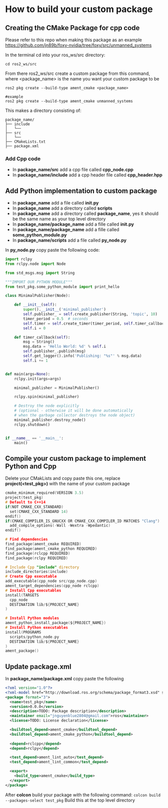 # How to build your custom package 


## Creating the CMake Package for cpp code
Please refer to this repo when making this package as an example 
https://github.com/jn89b/foxy-nvidia/tree/foxy/src/unmanned_systems

In the terminal cd into your ros_ws/src directory:
```
cd ros2_ws/src 
```

From there ros2_ws/src create a custom package from this command, where <package_name> is the name you want your custom package to be

```
ros2 pkg create --build-type ament_cmake <package_name>

#example
ros2 pkg create --build-type ament_cmake unmanned_systems
```

This makes a directory consisting of:
```
package_name/
├── include
│   └── 
├── src
│   └── 
├── CMakeLists.txt
├── package.xml
```

### Add Cpp code 
- In **package_name/src** add a cpp file called **cpp_node.cpp**
- In **package_name/include** add a cpp header file called **cpp_header.hpp**

## Add Python implementation to custom package
- In **package_name** add a file called **__init__.py**
- In **package_name** add a directory called **scripts**
- In **package_name** add a directory called **package_name**, yes it should be the same name as your top level directory 
- In **package_name/package_name** add a fille called **__init__.py**
- In **package_name/package_name** add a fille called **some_python_module.py**
- In **package_name/scripts** add a file called **py_node.py**

In **py_node.py** copy paste the following code:
```python
import rclpy
from rclpy.node import Node

from std_msgs.msg import String

"""IMPORT OUR PYTHON MODULE"""
from test_pkg.some_python_module import print_hello

class MinimalPublisher(Node):

    def __init__(self):
        super().__init__('minimal_publisher')
        self.publisher_ = self.create_publisher(String, 'topic', 10)
        timer_period = 0.5  # seconds
        self.timer = self.create_timer(timer_period, self.timer_callback)
        self.i = 0

    def timer_callback(self):
        msg = String()
        msg.data = 'Hello World: %d' % self.i
        self.publisher_.publish(msg)
        self.get_logger().info('Publishing: "%s"' % msg.data)
        self.i += 1


def main(args=None):
    rclpy.init(args=args)

    minimal_publisher = MinimalPublisher()

    rclpy.spin(minimal_publisher)

    # Destroy the node explicitly
    # (optional - otherwise it will be done automatically
    # when the garbage collector destroys the node object)
    minimal_publisher.destroy_node()
    rclpy.shutdown()


if __name__ == '__main__':
    main()
```


## Compile your custom package to implement Python and Cpp 
Delete your CMakLists and copy paste this one, replace **project(<test_pkg>)** with the name of your custom package

```C
cmake_minimum_required(VERSION 3.5)
project(test_pkg)
# Default to C++14
if(NOT CMAKE_CXX_STANDARD)
  set(CMAKE_CXX_STANDARD 14)
endif()
if(CMAKE_COMPILER_IS_GNUCXX OR CMAKE_CXX_COMPILER_ID MATCHES "Clang")
  add_compile_options(-Wall -Wextra -Wpedantic)
endif()

# Find dependencies
find_package(ament_cmake REQUIRED)
find_package(ament_cmake_python REQUIRED)
find_package(rclcpp REQUIRED)
find_package(rclpy REQUIRED)

# Include Cpp "include" directory
include_directories(include)
# Create Cpp executable
add_executable(cpp_node src/cpp_node.cpp)
ament_target_dependencies(cpp_node rclcpp)
# Install Cpp executables
install(TARGETS
  cpp_node
  DESTINATION lib/${PROJECT_NAME}
)

# Install Python modules
ament_python_install_package(${PROJECT_NAME})
# Install Python executables
install(PROGRAMS
  scripts/python_node.py
  DESTINATION lib/${PROJECT_NAME}
)
ament_package()
```

## Update package.xml
In **package_name/package.xml** copy paste the following
```xml
<?xml version="1.0"?>
<?xml-model href="http://download.ros.org/schema/package_format3.xsd" schematypens="http://www.w3.org/2001/XMLSchema"?>
<package format="3">
  <name>test_pkg</name>
  <version>0.0.0</version>
  <description>TODO: Package description</description>
  <maintainer email="jnguyenblue2804@gmail.com">ros</maintainer>
  <license>TODO: License declaration</license>

  <buildtool_depend>ament_cmake</buildtool_depend>
  <buildtool_depend>ament_cmake_python</buildtool_depend>
  
  <depend>rclcpp</depend>
  <depend>rclpy</depend>

  <test_depend>ament_lint_auto</test_depend>
  <test_depend>ament_lint_common</test_depend>

  <export>
    <build_type>ament_cmake</build_type>
  </export>
</package>
``` 

After **colcon** build your package with the following command:
```colcon build --packages-select test_pkg```
Build this at the top level directory 